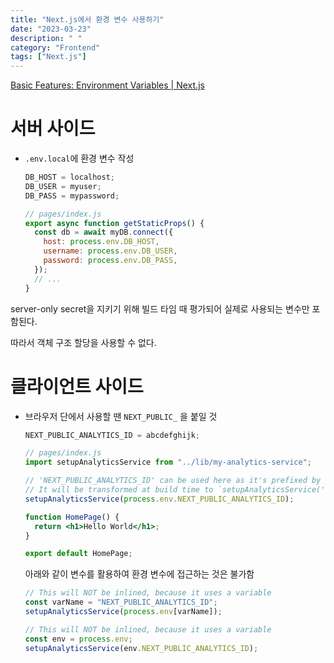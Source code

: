 ```yaml
---
title: "Next.js에서 환경 변수 사용하기"
date: "2023-03-23"
description: " "
category: "Frontend"
tags: ["Next.js"]
---
```


[Basic Features: Environment Variables | Next.js](https://nextjs.org/docs/basic-features/environment-variables)

# 서버 사이드

- `.env.local`에 환경 변수 작성
  ```jsx
  DB_HOST = localhost;
  DB_USER = myuser;
  DB_PASS = mypassword;
  ```
  ```jsx
  // pages/index.js
  export async function getStaticProps() {
    const db = await myDB.connect({
      host: process.env.DB_HOST,
      username: process.env.DB_USER,
      password: process.env.DB_PASS,
    });
    // ...
  }
  ```

server-only secret을 지키기 위해 빌드 타임 때 평가되어 실제로 사용되는 변수만 포함된다.

따라서 객체 구조 할당을 사용할 수 없다.

# 클라이언트 사이드

- 브라우저 단에서 사용할 땐 `NEXT_PUBLIC_` 을 붙일 것
  ```jsx
  NEXT_PUBLIC_ANALYTICS_ID = abcdefghijk;
  ```
  ```jsx
  // pages/index.js
  import setupAnalyticsService from "../lib/my-analytics-service";

  // 'NEXT_PUBLIC_ANALYTICS_ID' can be used here as it's prefixed by 'NEXT_PUBLIC_'.
  // It will be transformed at build time to `setupAnalyticsService('abcdefghijk')`.
  setupAnalyticsService(process.env.NEXT_PUBLIC_ANALYTICS_ID);

  function HomePage() {
    return <h1>Hello World</h1>;
  }

  export default HomePage;
  ```
  아래와 같이 변수를 활용하여 환경 변수에 접근하는 것은 불가함
  ```jsx
  // This will NOT be inlined, because it uses a variable
  const varName = "NEXT_PUBLIC_ANALYTICS_ID";
  setupAnalyticsService(process.env[varName]);

  // This will NOT be inlined, because it uses a variable
  const env = process.env;
  setupAnalyticsService(env.NEXT_PUBLIC_ANALYTICS_ID);
  ```
